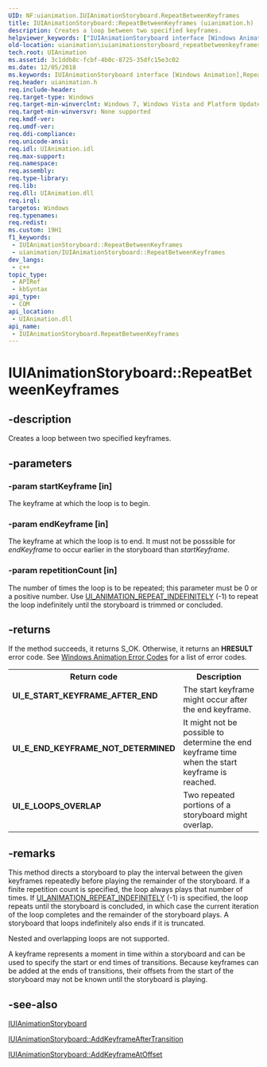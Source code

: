 ```yaml
---
UID: NF:uianimation.IUIAnimationStoryboard.RepeatBetweenKeyframes
title: IUIAnimationStoryboard::RepeatBetweenKeyframes (uianimation.h)
description: Creates a loop between two specified keyframes.
helpviewer_keywords: ["IUIAnimationStoryboard interface [Windows Animation]","RepeatBetweenKeyframes method","IUIAnimationStoryboard.RepeatBetweenKeyframes","IUIAnimationStoryboard::RepeatBetweenKeyframes","RepeatBetweenKeyframes","RepeatBetweenKeyframes method [Windows Animation]","RepeatBetweenKeyframes method [Windows Animation]","IUIAnimationStoryboard interface","uianimation.iuianimationstoryboard_repeatbetweenkeyframes","uianimation/IUIAnimationStoryboard::RepeatBetweenKeyframes"]
old-location: uianimation\iuianimationstoryboard_repeatbetweenkeyframes.htm
tech.root: UIAnimation
ms.assetid: 3c1ddb8c-fcbf-4b0c-8725-35dfc15e3c02
ms.date: 12/05/2018
ms.keywords: IUIAnimationStoryboard interface [Windows Animation],RepeatBetweenKeyframes method, IUIAnimationStoryboard.RepeatBetweenKeyframes, IUIAnimationStoryboard::RepeatBetweenKeyframes, RepeatBetweenKeyframes, RepeatBetweenKeyframes method [Windows Animation], RepeatBetweenKeyframes method [Windows Animation],IUIAnimationStoryboard interface, uianimation.iuianimationstoryboard_repeatbetweenkeyframes, uianimation/IUIAnimationStoryboard::RepeatBetweenKeyframes
req.header: uianimation.h
req.include-header: 
req.target-type: Windows
req.target-min-winverclnt: Windows 7, Windows Vista and Platform Update for Windows Vista [desktop apps \| UWP apps]
req.target-min-winversvr: None supported
req.kmdf-ver: 
req.umdf-ver: 
req.ddi-compliance: 
req.unicode-ansi: 
req.idl: UIAnimation.idl
req.max-support: 
req.namespace: 
req.assembly: 
req.type-library: 
req.lib: 
req.dll: UIAnimation.dll
req.irql: 
targetos: Windows
req.typenames: 
req.redist: 
ms.custom: 19H1
f1_keywords:
 - IUIAnimationStoryboard::RepeatBetweenKeyframes
 - uianimation/IUIAnimationStoryboard::RepeatBetweenKeyframes
dev_langs:
 - c++
topic_type:
 - APIRef
 - kbSyntax
api_type:
 - COM
api_location:
 - UIAnimation.dll
api_name:
 - IUIAnimationStoryboard.RepeatBetweenKeyframes
---
```


# IUIAnimationStoryboard::RepeatBetweenKeyframes


## -description

Creates a loop between two specified keyframes.

## -parameters

### -param startKeyframe [in]

The keyframe at which the loop is to begin.

### -param endKeyframe [in]

The keyframe at which the loop is to end. It must not be posssible for <i>endKeyframe</i> to occur earlier in the storyboard than <i>startKeyframe</i>.

### -param repetitionCount [in]

The number of times the loop is to be repeated; this parameter must be 0 or a positive number.
               Use <a href="https://docs.microsoft.com/windows/desktop/UIAnimation/ui-animation-repeat-indefinitely">UI_ANIMATION_REPEAT_INDEFINITELY</a> (-1) to repeat the loop indefinitely until the storyboard is trimmed or concluded.

## -returns

If the method succeeds, it returns S_OK. Otherwise, it returns an <b>HRESULT</b> error code. See <a href="https://docs.microsoft.com/windows/desktop/UIAnimation/uianimation-error-codes">Windows Animation Error Codes</a> for a list of error codes.

<table>
<tr>
<th>Return code</th>
<th>Description</th>
</tr>
<tr>
<td width="40%">
<dl>
<dt><b>UI_E_START_KEYFRAME_AFTER_END</b></dt>
</dl>
</td>
<td width="60%">
The start keyframe might occur after the end keyframe.

</td>
</tr>
<tr>
<td width="40%">
<dl>
<dt><b>UI_E_END_KEYFRAME_NOT_DETERMINED</b></dt>
</dl>
</td>
<td width="60%">
It might not be possible to determine the end keyframe time when the start keyframe is reached.

</td>
</tr>
<tr>
<td width="40%">
<dl>
<dt><b>UI_E_LOOPS_OVERLAP</b></dt>
</dl>
</td>
<td width="60%">
Two repeated portions of a storyboard might overlap.

</td>
</tr>
</table>

## -remarks

This method directs a storyboard to play the interval between the given keyframes repeatedly before playing the remainder of the storyboard. If a finite repetition count is specified, the loop always plays that number of times. If <a href="https://docs.microsoft.com/windows/desktop/UIAnimation/ui-animation-repeat-indefinitely">UI_ANIMATION_REPEAT_INDEFINITELY</a> (-1) is specified, the loop repeats until the storyboard is concluded, in which case the current iteration of the loop completes and the remainder of the storyboard plays. A storyboard that loops indefinitely also ends if it is truncated.

Nested and overlapping loops are not supported.

A keyframe represents a moment in time within a storyboard and can be used to specify the start or end times of transitions.  Because keyframes can be added at the ends of transitions, their offsets from the start of the storyboard may not be known until the storyboard is playing.

## -see-also

<a href="https://docs.microsoft.com/windows/desktop/api/uianimation/nn-uianimation-iuianimationstoryboard">IUIAnimationStoryboard</a>



<a href="https://docs.microsoft.com/windows/desktop/api/uianimation/nf-uianimation-iuianimationstoryboard-addkeyframeaftertransition">IUIAnimationStoryboard::AddKeyframeAfterTransition</a>



<a href="https://docs.microsoft.com/windows/desktop/api/uianimation/nf-uianimation-iuianimationstoryboard-addkeyframeatoffset">IUIAnimationStoryboard::AddKeyframeAtOffset</a>


